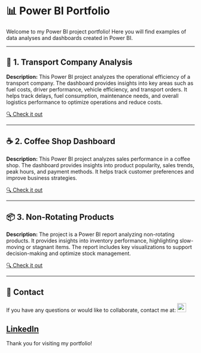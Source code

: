 # 📊 Power BI Portfolio

Welcome to my Power BI project portfolio! Here you will find examples of data analyses and dashboards created in Power BI. 

---

## 🚛 1. Transport Company Analysis
**Description:** 
This Power BI project analyzes the operational efficiency of a transport company. The dashboard provides insights into key areas such as fuel costs, driver performance, vehicle efficiency, and transport orders. It helps track delays, fuel consumption, maintenance needs, and overall logistics performance to optimize operations and reduce costs.

[🔍 Check it out](https://github.com/JakubGaz/Power-BI-Portfolio/blob/main/Transport%20Company%20-%20PDF.pdf)

---

## ☕ 2. Coffee Shop Dashboard
**Description:** 
This Power BI project analyzes sales performance in a coffee shop. The dashboard provides insights into product popularity, sales trends, peak hours, and payment methods. It helps track customer preferences and improve business strategies.

[🔍 Check it out](https://github.com/JakubGaz/Power-BI-Portfolio/blob/main/Coffee%20Shop%20Dashboard%20-%20PDF..pdf)

---

## 📦 3. Non-Rotating Products
**Description:** 
The project is a Power BI report analyzing non-rotating products. It provides insights into inventory performance, highlighting slow-moving or stagnant items. The report includes key visualizations to support decision-making and optimize stock management.

[🔍 Check it out](https://github.com/JakubGaz/Power-BI-Portfolio/blob/main/Non-Rotating%20Products%20-%20PDF.pdf)

---


## 📧 Contact
If you have any questions or would like to collaborate, contact me at:
<a href="https://www.linkedin.com/in/twoj-profil">
  <img src="https://cdn.jsdelivr.net/gh/devicons/devicon/icons/linkedin/linkedin-original.svg" width="24" height="24">

 [LinkedIn](https://www.linkedin.com/in/jakub-gazdowicz-a24367183/)
</a>
---

Thank you for visiting my portfolio!
